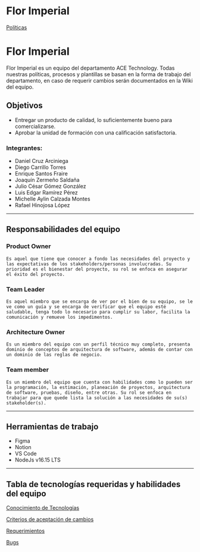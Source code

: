 # Flor Imperial

[Políticas](Flor%20Imperial%20b9b94a05ae3945d699c8a359d8dba17d/Poli%CC%81ticas%20da327da7bf5e43b3b33bad990aa47329.md)

# Flor Imperial

Flor Imperial es un equipo del departamento ACE Technology. Todas nuestras políticas, procesos y plantillas se basan en la forma de trabajo del departamento, en caso de requerir cambios serán documentados en la Wiki del equipo.

## Objetivos

- Entregar un producto de calidad, lo suficientemente bueno para comercializarse.
- Aprobar la unidad de formación con una calificación satisfactoria.

### Integrantes:[](https://ace-software-development.github.io/Manual-de-Operaciones/docs/FlorImperial/#integrantes)

- Daniel Cruz Arciniega
- Diego Carrillo Torres
- Enrique Santos Fraire
- Joaquín Zermeño Saldaña
- Julio César Gómez González
- Luis Edgar Ramírez Pérez
- Michelle Aylin Calzada Montes
- Rafael Hinojosa López

---

## Responsabilidades del equipo[](https://ace-software-development.github.io/Manual-de-Operaciones/docs/FlorImperial/#responsabilidades-del-equipo)

### Product Owner[](https://ace-software-development.github.io/Manual-de-Operaciones/docs/FlorImperial/#product-owner)

`Es aquel que tiene que conocer a fondo las necesidades del proyecto y las expectativas de los stakeholders/personas involucradas. Su prioridad es el bienestar del proyecto, su rol se enfoca en asegurar el éxito del proyecto.`  

### Team Leader[](https://ace-software-development.github.io/Manual-de-Operaciones/docs/FlorImperial/#team-leader)

`Es aquel miembro que se encarga de ver por el bien de su equipo, se le ve como un guía y se encarga de verificar que el equipo esté saludable, tenga todo lo necesario para cumplir su labor, facilita la comunicación y remueve los impedimentos.`  

### Architecture Owner[](https://ace-software-development.github.io/Manual-de-Operaciones/docs/FlorImperial/#architecture-owner)

`Es un miembro del equipo con un perfil técnico muy completo, presenta dominio de conceptos de arquitectura de software, además de contar con un dominio de las reglas de negocio.`  

### Team member[](https://ace-software-development.github.io/Manual-de-Operaciones/docs/FlorImperial/#team-member)

`Es un miembro del equipo que cuenta con habilidades como lo pueden ser la programación, la estimación, planeación de proyectos, arquitectura de software, pruebas, diseño, entre otras. Su rol se enfoca en trabajar para que quede lista la solución a las necesidades de su(s) stakeholder(s).`   

---

## Herramientas de trabajo[](https://ace-software-development.github.io/Manual-de-Operaciones/docs/FlorImperial/#herramientas-de-trabajo)

- Figma
- Notion
- VS Code
- NodeJs v16.15 LTS

---

## [](https://ace-software-development.github.io/Manual-de-Operaciones/docs/FlorImperial/#estandares-gu%C3%ADa)

## Tabla de tecnologías requeridas y habilidades del equipo

[Conocimiento de Tecnologías](Flor%20Imperial%20b9b94a05ae3945d699c8a359d8dba17d/Conocimiento%20de%20Tecnologi%CC%81as%2026bf5c69ed04497fbd1fbe9a78145a9d.csv)

[Criterios de aceptación de cambios](Flor%20Imperial%20b9b94a05ae3945d699c8a359d8dba17d/Criterios%20de%20aceptacio%CC%81n%20de%20cambios%209f06cbf81f91447193dc6b17cbbdb414.md)

[Requerimientos](Flor%20Imperial%20b9b94a05ae3945d699c8a359d8dba17d/Requerimientos%205889169fed9d477e9c535b657a3b5516.md)

[Bugs](Flor%20Imperial%20b9b94a05ae3945d699c8a359d8dba17d/Bugs%20872d5c811d424620bb107c2be48f5dfb.md)